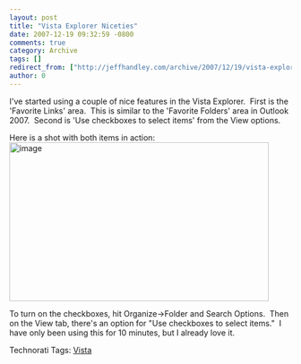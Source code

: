 ```yaml
---
layout: post
title: "Vista Explorer Niceties"
date: 2007-12-19 09:32:59 -0800
comments: true
category: Archive
tags: []
redirect_from: ["http://jeffhandley.com/archive/2007/12/19/vista-explorer-niceties"]
author: 0
---
```

<!-- more -->
<p>I've started using a couple of nice features in the Vista Explorer.  First is the 'Favorite Links' area.  This is similar to the 'Favorite Folders' area in Outlook 2007.  Second is 'Use checkboxes to select items' from the View options.</p>  <p>Here is a shot with both items in action:<img style="border-right: 0px; border-top: 0px; border-left: 0px; border-bottom: 0px" height="284" alt="image" src="http://blog.jeffhandley.com/Images/PostImages/VistaExplorerNiceties_15C7/image.png" width="463" border="0" /> </p>  <p>To turn on the checkboxes, hit Organize-&gt;Folder and Search Options.  Then on the View tab, there's an option for "Use checkboxes to select items."  I have only been using this for 10 minutes, but I already love it.</p>  <div class="wlWriterSmartContent" id="scid:0767317B-992E-4b12-91E0-4F059A8CECA8:62be44c8-0797-43ac-9db6-10041eda766f" style="padding-right: 0px; display: inline; padding-left: 0px; padding-bottom: 0px; margin: 0px; padding-top: 0px">Technorati Tags: <a href="http://technorati.com/tags/Vista" rel="tag">Vista</a></div>

